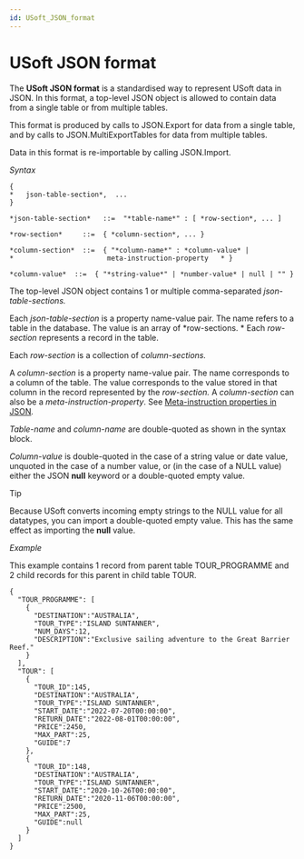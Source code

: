 ```yaml
---
id: USoft_JSON_format
---
```


# USoft JSON format

The **USoft JSON format** is a standardised way to represent USoft data in JSON. In this format, a top-level JSON object is allowed to contain data from a single table or from multiple tables.

This format is produced by calls to JSON.Export for data from a single table, and by calls to JSON.MultiExportTables for data from multiple tables. 

Data in this format is re-importable by calling JSON.Import.

*Syntax*

```
{
*   json-table-section*,  ...
}

*json-table-section*   ::=  "*table-name*" : [ *row-section*, ... ]

*row-section*     ::=  { *column-section*, ... }

*column-section*  ::=  { "*column-name*" : *column-value* |
*                       meta-instruction-property   * }

*column-value*  ::=  { "*string-value*" | *number-value* | null | "" }
```

The top-level JSON object contains 1 or multiple comma-separated *json-table-sections.* 

Each *json-table-section* is a property name-value pair. The name refers to a table in the database. The value is an array of *row-sections. * Each *row-section* represents a record in the table.

Each *row-section* is a collection of *column-sections.* 

A *column-section* is a property name-value pair. The name corresponds to a column of the table. The value corresponds to the value stored in that column in the record represented by the *row-section.* A *column-section* can also be a *meta-instruction-property*. See [Meta-instruction properties in JSON](/docs/Repositories/USoft_JSON_format/Metainstruction_properties_in_JSON.md)*.*

*Table-name* and *column-name* are double-quoted as shown in the syntax block.

*Column-value* is double-quoted in the case of a string value or date value, unquoted in the case of a number value, or (in the case of a NULL value) either the JSON **null** keyword or a double-quoted empty value.

> [!TIP]
> Because USoft converts incoming empty strings to the NULL value for all datatypes, you can import a double-quoted empty value. This has the same effect as importing the **null** value.

*Example*

This example contains 1 record from parent table TOUR_PROGRAMME and 2 child records for this parent in child table TOUR.

```language-json
{
  "TOUR_PROGRAMME": [
    {
      "DESTINATION":"AUSTRALIA",
      "TOUR_TYPE":"ISLAND SUNTANNER",
      "NUM_DAYS":12,
      "DESCRIPTION":"Exclusive sailing adventure to the Great Barrier Reef."
    }
  ],
  "TOUR": [
    {
      "TOUR_ID":145,
      "DESTINATION":"AUSTRALIA",
      "TOUR_TYPE":"ISLAND SUNTANNER",
      "START_DATE":"2022-07-20T00:00:00",
      "RETURN_DATE":"2022-08-01T00:00:00",
      "PRICE":2450,
      "MAX_PART":25,
      "GUIDE":7
    },	  
    {
      "TOUR_ID":148,
      "DESTINATION":"AUSTRALIA",
      "TOUR_TYPE":"ISLAND SUNTANNER",
      "START_DATE":"2020-10-26T00:00:00",
      "RETURN_DATE":"2020-11-06T00:00:00",
      "PRICE":2500,
      "MAX_PART":25,
      "GUIDE":null
	}
  ]
}
```